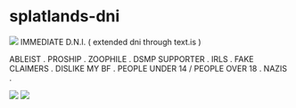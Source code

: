 # splatlands-dni
<img src="https://64.media.tumblr.com/225fbdb4e0a4c95f2ba59153dfa0adc8/43759cd774a96f41-4f/s400x600/b81ad04ac7d51b61d9190f8eb96b0a85cec1be3d.gifv"/> 
IMMEDIATE D.N.I. ( extended dni through text.is )

ABLEIST . PROSHIP . ZOOPHILE . DSMP SUPPORTER . IRLS . FAKE CLAIMERS . DISLIKE MY BF . PEOPLE UNDER 14 / PEOPLE OVER 18 . NAZIS .

<img src="https://64.media.tumblr.com/225fbdb4e0a4c95f2ba59153dfa0adc8/43759cd774a96f41-4f/s400x600/b81ad04ac7d51b61d9190f8eb96b0a85cec1be3d.gifv"/>

<img src="https://64.media.tumblr.com/8071a9b33de3c9e602cb2ce6b74c2fd0/9daa2b1de0d3177b-91/s400x600/ed0d7f9efac4a67afe8fad4d408f9d8e6c1882be.gifv"/>
